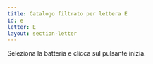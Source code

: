 ```yaml
---
title: Catalogo filtrato per lettera E
id: e
letter: E
layout: section-letter
---
```

Seleziona la batteria e clicca sul pulsante inizia.